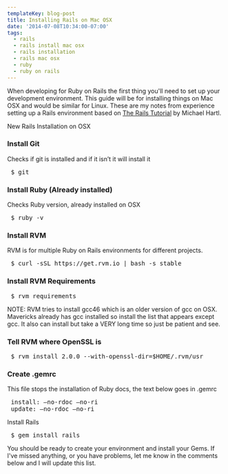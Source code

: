 ```yaml
---
templateKey: blog-post
title: Installing Rails on Mac OSX
date: '2014-07-08T10:34:00-07:00'
tags:
  - rails
  - rails install mac osx
  - rails installation
  - rails mac osx
  - ruby
  - ruby on rails
---
```

When developing for Ruby on Rails the first thing you'll need to set up your development environment. This guide will be for installing things on Mac OSX and would be similar for Linux. These are my notes from experience setting up a Rails environment based on <a href="http://www.railstutorial.org/" target="_blank">The Rails Tutorial</a> by Michael Hartl.

New Rails Installation on OSX
<h3>Install Git</h3>
Checks if git is installed and if it isn’t it will install it
<pre> $ git</pre>
<h3>Install Ruby (Already installed)</h3>
Checks Ruby version, already installed on OSX
<pre> $ ruby -v</pre>
<h3>Install RVM</h3>
RVM is for multiple Ruby on Rails environments for different projects.
<pre> $ curl -sSL https://get.rvm.io | bash -s stable</pre>
<h3>Install RVM Requirements</h3>
<pre> $ rvm requirements</pre>
NOTE: RVM tries to install gcc46 which is an older version of gcc on OSX. Mavericks already has gcc installed so install the list that appears except gcc. It also can install but take a VERY long time so just be patient and see.
<h3>Tell RVM where OpenSSL is</h3>
<pre> $ rvm install 2.0.0 --with-openssl-dir=$HOME/.rvm/usr</pre>
<h3>Create .gemrc</h3>
This file stops the installation of Ruby docs, the text below goes in .gemrc
<pre> install: —no-rdoc —no-ri
 update: —no-rdoc —no-ri</pre>
Install Rails
<pre> $ gem install rails</pre>
You should be ready to create your environment and install your Gems. If I've missed anything, or you have problems, let me know in the comments below and I will update this list.
